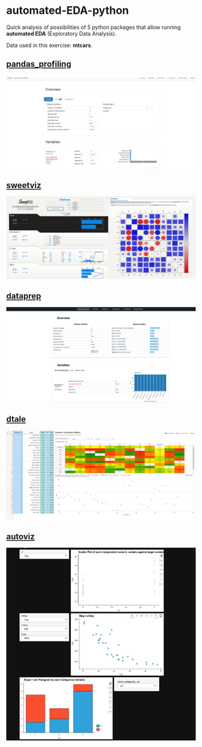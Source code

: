 # automated-EDA-python

Quick analysis of possibilities of 5 python packages that allow running **automated EDA** (Exploratory Data Analysis).

Data used in this exercise: **mtcars**.

## [pandas_profiling](https://github.com/ydataai/pandas-profiling)
![pandas_profiling](screen_shots/Capture1.png)

## [sweetviz](https://github.com/fbdesignpro/sweetviz)
![sweetviz](screen_shots/Capture2.png)

## [dataprep](https://github.com/sfu-db/dataprep)
![dataprep](screen_shots/Capture3.png)

## [dtale](https://github.com/man-group/dtale)
![dtale](screen_shots/Capture4.png)

## [autoviz](https://github.com/AutoViML/AutoViz)
![autoviz](screen_shots/Capture5.png)
